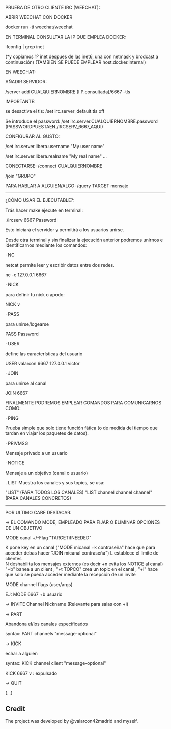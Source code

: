 PRUEBA DE OTRO CLIENTE IRC (WEECHAT):

 ABRIR WEECHAT CON DOCKER
 
 docker run -ti weechat/weechat

 EN TERMINAL CONSULTAR LA IP QUE EMPLEA DOCKER:
 
 ifconfig | grep inet
 
 (*y copiamos 1º inet despues de las inet6, una con netmask y brodcast a continuación)
 (TAMBIEN SE PUEDE EMPLEAR host.docker.internal)
 
 EN WEECHAT: 
 
 AÑADIR SERVIDOR:
 
/server add CUALQUIERNOMBRE (I.P.consultada)/6667 -tls

IMPORTANTE:

se desactiva el tls:
/set irc.server_default.tls off

Se introduce el password:
/set irc.server.CUALQUIERNOMBRE.password (PASSWORDPUESTAEN./IRCSERV_6667_AQUI)

CONFIGURAR AL GUSTO:

/set irc.server.libera.username "My user name"

/set irc.server.libera.realname "My real name"
...

CONECTARSE: 
/connect CUALQUIERNOMBRE

/join "GRUPO"

PARA HABLAR A ALGUIEN/ALGO:
/query TARGET mensaje


-----------------------------------------------


¿CÓMO USAR EL EJECUTABLE?:

Trás hacer make ejecute en terminal:

./ircserv 6667 Password

Ésto iniciará el servidor y permitirá a los usuarios unirse.


Desde otra terminal y sin finalizar la ejecución anterior podremos unirnos e identificarnos mediante los comandos:


·  NC

netcat permite leer y escribir datos entre dos redes.

nc -c 127.0.0.1 6667



·  NICK

para definir tu nick o apodo:

NICK v


·  PASS

para unirse/logearse

PASS Password


·  USER

define las características del usuario

USER valarcon 6667 127.0.0.1 victor


· JOIN

para unirse al canal

JOIN 6667


FINALMENTE PODREMOS EMPLEAR COMANDOS PARA COMUNICARNOS COMO:

· PING

Prueba simple que solo tiene función fática (o de medida del tiempo que tardan en viajar los paquetes de datos).


· PRIVMSG

Mensaje privado a un usuario


· NOTICE

Mensaje a un objetivo (canal o usuario)

 . LIST
Muestra los canales y sus topics, se usa:

"LIST"     (PARA TODOS LOS CANALES)
"LIST channel channel channel" (PARA CANALES CONCRETOS)

_______________________________________________
POR ULTIMO CABE DESTACAR:

-> EL COMANDO MODE, EMPLEADO PARA FIJAR O ELIMINAR OPCIONES DE UN OBJETIVO 

MODE canal +/-Flag "TARGETifNEEDED"

 K pone key en un canal ("MODE micanal +k contraseña" hace que para acceder debas hacer "JOIN micanal contraseña") 
     L  establece el limite de clientes   
    N  deshabilita los mensajes externos (es decir +n evita los NOTICE al canal)               
    "+b" banea a un client 
    , "+t TOPCO" crea un topic en el canal
    , "+i" hace que solo se pueda acceder mediante la recepción de un invite
    
MODE channel flags (user/args)

EJ: MODE 6667 +b usuario


-> INVITE Channel Nickname
(Relevante para salas con +i)

-> PART

Abandona el/los canales especificados

syntax: PART channels "message-optional"


-> KICK

echar a alguien

syntax: KICK channel client "message-optional"

KICK 6667 v : expulsado

-> QUIT

 (...)

 ## Credit
The project was developed by @valarcon42madrid and myself.
